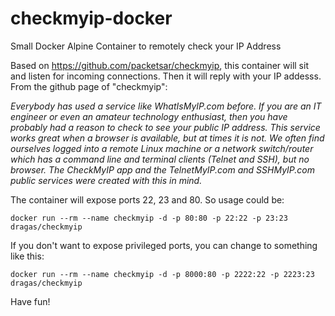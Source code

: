 # checkmyip-docker
Small Docker Alpine Container to remotely check your IP Address

Based on https://github.com/packetsar/checkmyip, this container will sit and listen for incoming connections. Then it will reply with your IP addesss.
From the github page of "checkmyip":

*Everybody has used a service like WhatIsMyIP.com before. If you are an IT engineer or even an amateur technology enthusiast, then you have probably had a reason to check to see your public IP address. This service works great when a browser is available, but at times it is not. We often find ourselves logged into a remote Linux machine or a network switch/router which has a command line and terminal clients (Telnet and SSH), but no browser. The CheckMyIP app and the TelnetMyIP.com and SSHMyIP.com public services were created with this in mind.*

The container will expose ports 22, 23 and 80. So usage could be:

`docker run --rm --name checkmyip -d -p 80:80 -p 22:22 -p 23:23 dragas/checkmyip`

If you don't want to expose privileged ports, you can change to something like this:

`docker run --rm --name checkmyip -d -p 8000:80 -p 2222:22 -p 2223:23 dragas/checkmyip`

Have fun!
